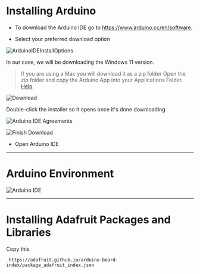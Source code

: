 # Installing Arduino

* To download the Arduino IDE go to https://www.arduino.cc/en/software.

* Select your preferred download option

![ArduinoIDEInstallOptions]()

In our case, we will be downloading the Windows 11 version.

> If you are using a Mac you will download it as a zip folder
>  Open the zip folder and copy the Arduino App into your Applications Folder.
> [Help](https://docs.arduino.cc/software/ide-v1/tutorials/macOS)

![Download]() 

Double-click the installer so it opens once it's done downloading

![Arduino IDE Agreements]()


![Finish Download]()

* Open Arduino IDE

***
# Arduino Environment

![Arduino IDE]()

***
# Installing Adafruit Packages and Libraries

Copy this
```
 https://adafruit.github.io/arduino-board-index/package_adafruit_index.json
```
 
